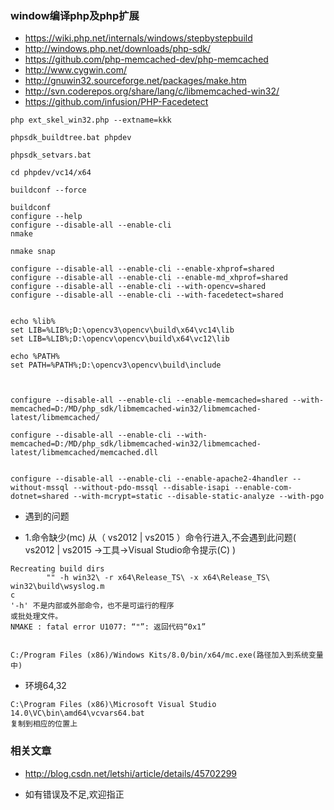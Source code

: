 ### window编译php及php扩展

- https://wiki.php.net/internals/windows/stepbystepbuild
- http://windows.php.net/downloads/php-sdk/
- https://github.com/php-memcached-dev/php-memcached
- http://www.cygwin.com/
- http://gnuwin32.sourceforge.net/packages/make.htm
- http://svn.coderepos.org/share/lang/c/libmemcached-win32/
- https://github.com/infusion/PHP-Facedetect


```
php ext_skel_win32.php --extname=kkk

phpsdk_buildtree.bat phpdev

phpsdk_setvars.bat

cd phpdev/vc14/x64

buildconf --force

buildconf
configure --help
configure --disable-all --enable-cli
nmake

nmake snap

configure --disable-all --enable-cli --enable-xhprof=shared
configure --disable-all --enable-cli --enable-md_xhprof=shared
configure --disable-all --enable-cli --with-opencv=shared
configure --disable-all --enable-cli --with-facedetect=shared


echo %lib%
set LIB=%LIB%;D:\opencv3\opencv\build\x64\vc14\lib
set LIB=%LIB%;D:\opencv\opencv\build\x64\vc12\lib

echo %PATH%
set PATH=%PATH%;D:\opencv3\opencv\build\include



configure --disable-all --enable-cli --enable-memcached=shared --with-memcached=D:/MD/php_sdk/libmemcached-win32/libmemcached-latest/libmemcached/

configure --disable-all --enable-cli --with-memcached=D:/MD/php_sdk/libmemcached-win32/libmemcached-latest/libmemcached/memcached.dll


configure --disable-all --enable-cli --enable-apache2-4handler --without-mssql --without-pdo-mssql --disable-isapi --enable-com-dotnet=shared --with-mcrypt=static --disable-static-analyze --with-pgo

```


- 遇到的问题

- 1.命令缺少(mc)
从（ vs2012 | vs2015 ）命令行进入,不会遇到此问题( vs2012 | vs2015 ->工具->Visual Studio命令提示(C) )
```
Recreating build dirs
        "" -h win32\ -r x64\Release_TS\ -x x64\Release_TS\ win32\build\wsyslog.m
c
'-h' 不是内部或外部命令，也不是可运行的程序
或批处理文件。
NMAKE : fatal error U1077: “"”: 返回代码“0x1”


C:/Program Files (x86)/Windows Kits/8.0/bin/x64/mc.exe(路径加入到系统变量中)
```
- 环境64,32
```
C:\Program Files (x86)\Microsoft Visual Studio 14.0\VC\bin\amd64\vcvars64.bat
复制到相应的位置上

```
### 相关文章
- http://blog.csdn.net/letshi/article/details/45702299

- 如有错误及不足,欢迎指正